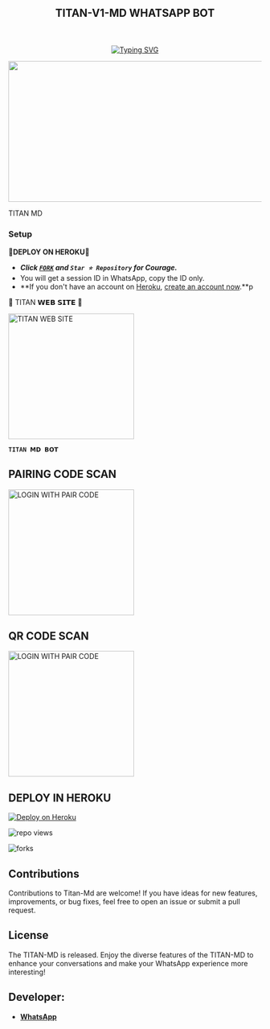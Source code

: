 
## <p align="center"> TITAN-V1-MD WHATSAPP BOT
<br>

<p align="center"><a href="https://git.io/typing-svg"><img src="https://readme-typing-svg.demolab.com?font=EB+Garamond&weight=800&size=28&duration=4000&pause=1000&random=false&width=435&lines=WELCOME+TO+THE+TITAN-V1-MD;MULTI-DEVICE+WHATSAPP+BOT;DEVELOPED+BY+JABEZ;RELEASED+DATE+07%5F03%2F2024." alt="Typing SVG" /></a>
</p>


<img src="https://telegra.ph/file/3c090d6aa54002a5676c8.jpg" width="540" height="280" />
</p>         TITAN MD

### Setup

**📌DEPLOY ON HEROKU📌**
   - ***Click [`FORK`](https://github.com/Motari27/Titan/fork) and `Star ⭐ Repository` for Courage.***
   - You will get a session ID in WhatsApp, copy the ID only.
   - **If you don't have an account on [Heroku](https://signup.heroku.com/), [create an account now](https://signup.heroku.com/).**p
</p>
🌟 TITAN 𝗪𝗘𝗕 𝗦𝗜𝗧𝗘 🌟

<a href="https://new-repo-hazel-three.vercel.app/"><img src="https://img.shields.io/badge/TITAN-WEB%20SITE-red" alt="TITAN WEB SITE" width="250"></a>

**`TITAN 𝗠𝗗 𝗕𝗢𝗧`**

##  PAIRING CODE SCAN

<a href="https://titan-md.onrender.com/"><img src="https://img.shields.io/badge/LOGIN%20WITH-PAIR%20CODE-red" alt="LOGIN WITH PAIR CODE" width="250"></a>

## QR CODE SCAN

<a href="https://qr-titan-md-b3cdc18409e4.herokuapp.com/"><img src="https://img.shields.io/badge/LOGIN%20WITH-QR%20CODE-red" alt="LOGIN WITH PAIR CODE" width="250"></a>
## DEPLOY IN HEROKU

 [![Deploy on Heroku](https://www.herokucdn.com/deploy/button.svg)](https://dashboard.heroku.com/new?template=https://github.com/Motari27/Titan/)

   </details>
</P>

![repo views](https://hits.seeyoufarm.com/api/count/incr/badge.svg?url=https%3A%2F%2Fgithub.com%2FMotari27%2FTitan&count_bg=%2379C83D&title_bg=%23555555&icon=gitpod.svg&icon_color=%23E7E7E7&title=Views&edge_flat=false)

![forks](https://img.shields.io/github/forks/Motari27/Titan?label=Forks&style=social)



## Contributions

Contributions to Titan-Md are welcome! If you have ideas for new features, improvements, or bug fixes, feel free to open an issue or submit a pull request.

## License

The TITAN-MD is released.
Enjoy the diverse features of the TITAN-MD  to enhance your conversations and make your WhatsApp experience more interesting!

## Developer:
- [**WhatsApp**](https://wa.me/254732647560)

